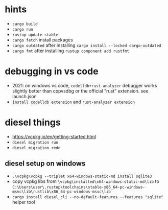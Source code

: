 # hints
* `cargo build`
* `cargo run`
* `rustup update stable`
* `cargo fetch` install packages
* `cargo outdated` after installing `cargo install --locked cargo-outdated`
* `cargo fmt` after installing `rustup component add rustfmt`

# debugging in vs code
* 2021: on windows vs code, `codelldb+rust-analyzer` debugger works slightly better than cppvsdbg or the official "rust" extension. see launch.json
* `install codelldb extension` and `rust-analyzer extension`

# diesel things
* https://vcpkg.io/en/getting-started.html
* `diesel migration run`
* `diesel migration redo`

## diesel setup on windows
* `.\vcpkg\vcpkg --triplet x64-windows-static-md install sqlite3`
* copy vcpkg libs from `\vcpkg\installed\x64-windows-static-md\lib` to `C:\Users\user\.rustup\toolchains\stable-x86_64-pc-windows-msvc\lib\rustlib\x86_64-pc-windows-msvc\lib`
* `cargo install diesel_cli --no-default-features --features "sqlite"` helper tool
